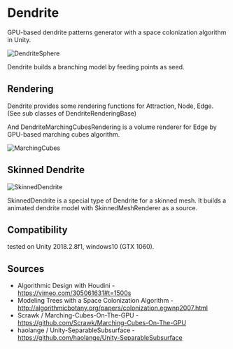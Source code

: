 Dendrite
=====================

GPU-based dendrite patterns generator with a space colonization algorithm in Unity.

![DendriteSphere](https://raw.githubusercontent.com/mattatz/Dendrite/master/Captures/DendriteSphere.gif)

Dendrite builds a branching model by feeding points as seed. 

## Rendering

Dendrite provides some rendering functions for Attraction, Node, Edge. (See sub classes of DendriteRenderingBase)

And DendriteMarchingCubesRendering is a volume renderer for Edge by GPU-based marching cubes algorithm.

![MarchingCubes](https://raw.githubusercontent.com/mattatz/Dendrite/master/Captures/DendriteSphereMarchingCubes.gif)

## Skinned Dendrite

![SkinnedDendrite](https://raw.githubusercontent.com/mattatz/Dendrite/master/Captures/SkinnedDendrite.gif)

SkinnedDendrite is a special type of Dendrite for a skinned mesh.
It builds a animated dendrite model with SkinnedMeshRenderer as a source.

## Compatibility

tested on Unity 2018.2.8f1, windows10 (GTX 1060).

## Sources

- Algorithmic Design with Houdini - https://vimeo.com/305061631#t=1500s 
- Modeling Trees with a Space Colonization Algorithm - http://algorithmicbotany.org/papers/colonization.egwnp2007.html
- Scrawk / Marching-Cubes-On-The-GPU - https://github.com/Scrawk/Marching-Cubes-On-The-GPU
- haolange / Unity-SeparableSubsurface - https://github.com/haolange/Unity-SeparableSubsurface
